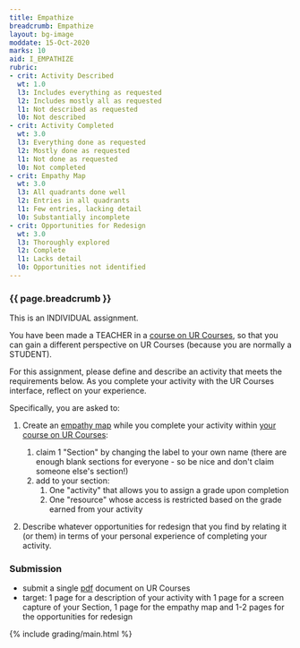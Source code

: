 ```yaml
---
title: Empathize
breadcrumb: Empathize
layout: bg-image
moddate: 15-Oct-2020
marks: 10
aid: I_EMPATHIZE
rubric:
- crit: Activity Described
  wt: 1.0
  l3: Includes everything as requested
  l2: Includes mostly all as requested
  l1: Not described as requested
  l0: Not described
- crit: Activity Completed
  wt: 3.0
  l3: Everything done as requested
  l2: Mostly done as requested
  l1: Not done as requested
  l0: Not completed
- crit: Empathy Map
  wt: 3.0
  l3: All quadrants done well
  l2: Entries in all quadrants
  l1: Few entries, lacking detail
  l0: Substantially incomplete
- crit: Opportunities for Redesign
  wt: 3.0
  l3: Thoroughly explored
  l2: Complete
  l1: Lacks detail
  l0: Opportunities not identified
---
```

### {{ page.breadcrumb }}

This is an INDIVIDUAL assignment.

You have been made a TEACHER in a [course on UR Courses](https://urcourses.uregina.ca/course/view.php?id=2168), so that you can gain a different perspective on UR Courses (because you are normally a STUDENT).

For this assignment, please define and describe an activity that meets the requirements below. As you complete your activity with the UR Courses interface, reflect on your experience.

Specifically, you are asked to:

1. Create an [empathy map](https://www.nngroup.com/articles/empathy-mapping/) while you complete your activity within
[your course on UR Courses](https://urcourses.uregina.ca/course/view.php?id=2168):
   1. claim 1 "Section" by changing the label to your own name (there are enough blank sections for everyone - so be nice and don't claim someone else's section!)
   1. add to your section:
      1. One "activity" that allows you to assign a grade upon completion
      1. One "resource" whose access is restricted based on the grade earned from your activity

1. Describe whatever opportunities for redesign that you find by relating it (or them) in terms of your personal experience of completing your activity.

### Submission

* submit a single [pdf](https://en.wikipedia.org/wiki/PDF) document on UR Courses
* target: 1 page for a description of your activity with 1 page for a screen capture of your Section, 1 page for the empathy map and 1-2 pages for the opportunities for redesign

{% include grading/main.html %}
